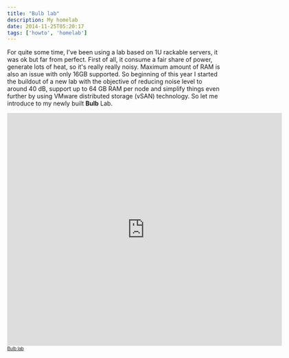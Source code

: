 ```yaml
---
title: "Bulb lab"
description: My homelab
date: 2014-11-25T05:20:17
tags: ['howto', 'homelab']
---
```


For quite some time, I've been using a lab based on 1U rackable servers, it was ok but far from perfect. First of all, it consume a fair share of power, generate lots of heat, so it's really really noisy. Maximum amount of RAM is also an issue with only 16GB supported. So beginning of this year I started the buildout of a new lab with the objective of reducing noise level to around 40 dB, support up to 64 GB RAM per node and simplify things even further by using VMware distributed storage (vSAN) technology. So let me introduce to my newly built **Bulb** Lab.

<iframe src="https://www.haikudeck.com/e/IQStd0yLn4/?isUrlHashEnabled=false&isPreviewEnabled=false&isHeaderVisible=false" width="640" height="541" frameborder="0" marginheight="0" marginwidth="0"></iframe><br/><span style="font-family: arial, sans-serif; font-size: 8pt;"><a title="Bulb lab Presentation" href="https://www.haikudeck.com/p/IQStd0yLn4/bulb-lab?utm_campaign=embed&utm_source=webapp&utm_medium=text-link">Bulb lab</a></span>
